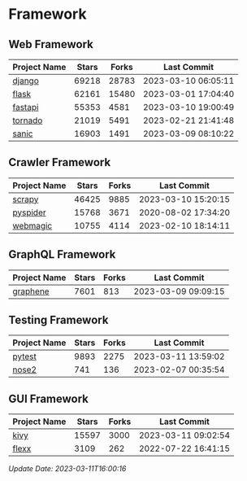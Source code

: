 # Framework

## Web Framework
| Project Name | Stars | Forks | Last Commit |
| ------------ | ----- | ----- | ----------- |
| [django](https://github.com/django/django) | 69218 | 28783 | 2023-03-10 06:05:11 |
| [flask](https://github.com/pallets/flask) | 62161 | 15480 | 2023-03-01 17:04:40 |
| [fastapi](https://github.com/tiangolo/fastapi) | 55353 | 4581 | 2023-03-10 19:00:49 |
| [tornado](https://github.com/tornadoweb/tornado) | 21019 | 5491 | 2023-02-21 21:41:48 |
| [sanic](https://github.com/sanic-org/sanic) | 16903 | 1491 | 2023-03-09 08:10:22 |

## Crawler Framework
| Project Name | Stars | Forks | Last Commit |
| ------------ | ----- | ----- | ----------- |
| [scrapy](https://github.com/scrapy/scrapy) | 46425 | 9885 | 2023-03-10 15:20:15 |
| [pyspider](https://github.com/binux/pyspider) | 15768 | 3671 | 2020-08-02 17:34:20 |
| [webmagic](https://github.com/code4craft/webmagic) | 10755 | 4114 | 2023-02-10 18:14:11 |

## GraphQL Framework
| Project Name | Stars | Forks | Last Commit |
| ------------ | ----- | ----- | ----------- |
| [graphene](https://github.com/graphql-python/graphene) | 7601 | 813 | 2023-03-09 09:09:15 |

## Testing Framework
| Project Name | Stars | Forks | Last Commit |
| ------------ | ----- | ----- | ----------- |
| [pytest](https://github.com/pytest-dev/pytest) | 9893 | 2275 | 2023-03-11 13:59:02 |
| [nose2](https://github.com/nose-devs/nose2) | 741 | 136 | 2023-02-07 00:35:54 |

## GUI Framework
| Project Name | Stars | Forks | Last Commit |
| ------------ | ----- | ----- | ----------- |
| [kivy](https://github.com/kivy/kivy) | 15597 | 3000 | 2023-03-11 09:02:54 |
| [flexx](https://github.com/flexxui/flexx) | 3109 | 262 | 2022-07-22 16:41:15 |

*Update Date: 2023-03-11T16:00:16*
